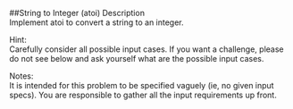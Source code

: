 ##String to Integer (atoi)
Description<br/>
Implement atoi to convert a string to an integer.

Hint: <br/>
 Carefully consider all possible input cases. If you want a challenge, please do not see below and ask yourself what are the possible input cases.

Notes:<br/>
 It is intended for this problem to be specified vaguely (ie, no given input specs). You are responsible to gather all the input requirements up front.